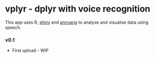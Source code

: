 # vplyr - dplyr with voice recognition

This app uses R, [shiny](https://shiny.rstudio.com/) and [annyang](https://www.talater.com/annyang/) to analyse and visualise data using speech.

### v0.1
- First upload - WIP

